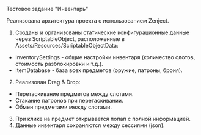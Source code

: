Тестовое задание "Инвентарь"

Реализована архитектура проекта с использованием Zenject.
1. Созданы и организованы статические конфигурационные данные через ScriptableObject, расположенные в Assets/Resources/ScriptableObjectData:
- InventorySettings - общие настройки инвентаря (количество слотов, стоимость разблокировки и т.д.).
- ItemDatabase - база всех предметов (оружие, патроны, броня).

2. Реализован Drag & Drop:
- Перетаскивание предметов между слотами.
- Стакание патронов при перетаскивании.
- Обмен предметами между слотами.

3. При клике на предмет открывается попап с полной информацией.
4. Данные инвентаря сохраняются между сессиями (json).
